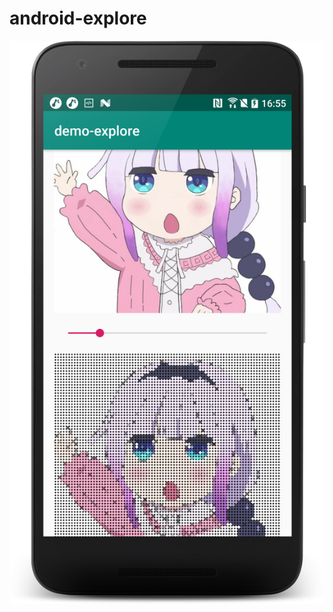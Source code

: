 # android-explore
<!--![康娜](/art/img/pix_kangla.png)-->
<img src="/art/img/img_kangla.png" width="600" />